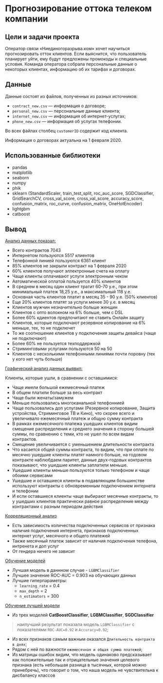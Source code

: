 # Прогнозирование оттока телеком компании


## Цели и задачи проекта

Оператор связи «Ниединогоразрыва.ком» хочет научиться прогнозировать отток клиентов. Если выяснится, что пользователь планирует уйти, ему будут предложены промокоды и специальные условия. Команда оператора собрала персональные данные о некоторых клиентах, информацию об их тарифах и договорах. 

## Данные

Данные состоят из файлов, полученных из разных источников:

- `contract_new.csv` — информация о договоре;
- `personal_new.csv` — персональные данные клиента;
- `internet_new.csv` — информация об интернет-услугах;
- `phone_new.csv` — информация об услугах телефонии.

Во всех файлах столбец `customerID` содержит код клиента.

Информация о договорах актуальна на 1 февраля 2020.

## Использованные библиотеки

- pandas
- matplotlib
- seaborn
- numpy
- phik
- sklearn (StandardScaler, train_test_split, roc_auc_score, SGDClassifier, GridSearchCV, cross_val_score, cross_val_score, accuracy_score, confusion_matrix, roc_curve, confusion_matrix, OneHotEncoder)
- lightgbm
- catboost

## Вывод

<u>Анализ данных показал:</u>
- Всего контрактов 7043
- Интернетом пользуются 5517 клиентов
- Телефонной линией пользуются 6361 клиент
- 85% клиентов не закрыли контракт на 1 февраля 2020
- 60% клиентов получают эллектронные счета на оплату
- Чаще клиенты оплачивают услуги электронным чеком
- Автоматической оплатой пользуется 40% клиентов
- В среднем в месяц один клиент тратит 60-70 у.е., при этом минимальный платеж 18,25 у.е., а максимальный 118 у.е.
- Основная часть клиентов платит в месяц 35 - 90 у.е. (50% клиентов)
- Еще 20% клиентов платят за услуги менее 30 у.е. в месяц
- Клиентов мужчин незначительно больше женщин
- Клиентов с опто волокном на 6% больше, чем с DSL
- Более 60% кдиентов предпочитают не ставить Онлайн защиту
- Клиентов, которые подключают резервное копирование на 6% меньше, тех, то не подключет
- То же соотношение клиентов у подключения защиты девайса (чаще не подключают)
- Более 60% не пользуется техподдержкой
- Стриминговыми услугами пользуются 50 на 50
- Клиентов с несколькими телефонными линиями почти поровну (тех у кого нет чуть больше)

<u>Графический анализ данных выявил:</u>

Клиенты, которые ушли, в сравнении с оставшимися:
- Чаще имели большой ежемесячный платеж
- В общем платили больше за весь контракт
- Чаще были женаты/замужем
- Меньше пользовались многоканальной телефоннией
- Чаще пользовались доп услугами (Резервное копирование, Защита устройства, Стриминговое ТВ и Кино), что скорее всего и увеличивало ежемесячный платеж и общую сумму контракта
- В рамках ежемесячного платежа ушедших клиентов видим смещение распределения и среднего значения в сторону большей суммы, по сравнению с теми, кто не ушел по всем видам контрактов.
- Смещение увеличивается с уменьшением длительности контракта
- Что касается общей суммы контракта, то видим, что при оплате по месячно ушедшие клиенты платят намного больше, на годовом контракте наблюбдаем паритет, данные двух-годовых контрактов показывают, что ушедшие клиенты заплатили меньше.
- Ушедшие клиенты меньше пользуются только телефоном и чаще обоими сервисами
- Ушедшие и оставшиеся клиенты в подавляющем большинстве используют контракты с обновременным подключением интернета и телефонии
- И если оставшиеся клиенты чаще выбирают месячные контракты, то у ушедших клиентов практически равное распределение между контрактами с разным периодом действия

<u>Корреляционный анализ</u>
- Есть зависимость количества подключенных сервисов от признака наличия подключения интернета, признаков подключенных интернет услуг, месячного и общего платежей
- Также месячный платеж зависит от наличия подключения телефона, интренета и доп услуг
- От гендера ничего не зависит

<u>Обучение моделей</u>
- Лучшая модель в даннном случае - `LGBMClassifier`
- Лучшее значение ROC-AUC = 0.903 на обучающих данных
- Лучшие гиперпараметры:
    - `learning_rate` = 0.4
    - `max_depth` = 2
    - `n_estimators` = 300

<u>Обучение лучшей модели</u>  
- Из трех моделей **CatBoostClassifier**, **LGBMClassifier**, **SGDClassifier** 
>наилучший результат показала модель `LGBMClassifier` с показателями `ROC-AUC=0.92` и `Accuracy=0.92`;  
- Из всех признаков самым важным оказался `Длительность контракта в днях`;
- Рядом с ней по важности `ежемесячная и общая сумма платежей`;
- Из матрицы ошибок видим, что модель одинаково предсказывает как положительные так и отрицательные значения целевого признака (есть небольшая разница в тысячных, которой можно принебречь), что говорит о том, что наша модель не чувствительна к дисбалансу классов